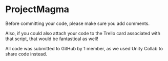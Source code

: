 # ProjectMagma

Before committing your code, please make sure you add comments.

Also, if you could also attach your code to the Trello card associated with that script, that would be fantastical as well!


All code was submitted to GitHub by 1 member, as we used Unity Collab to share code instead.
